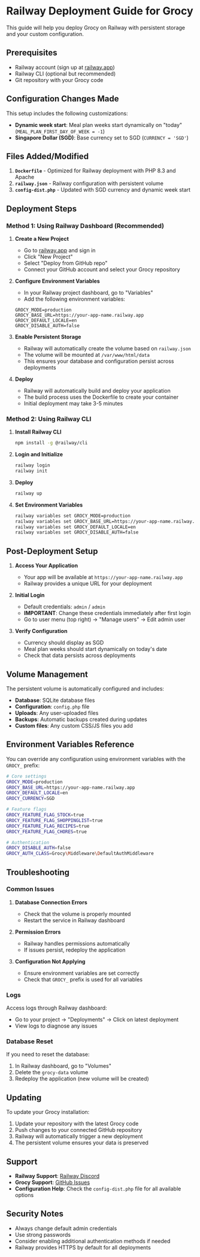 # Railway Deployment Guide for Grocy

This guide will help you deploy Grocy on Railway with persistent storage and your custom configuration.

## Prerequisites

- Railway account (sign up at [railway.app](https://railway.app))
- Railway CLI (optional but recommended)
- Git repository with your Grocy code

## Configuration Changes Made

This setup includes the following customizations:
- **Dynamic week start**: Meal plan weeks start dynamically on "today" (`MEAL_PLAN_FIRST_DAY_OF_WEEK = -1`)
- **Singapore Dollar (SGD)**: Base currency set to SGD (`CURRENCY = 'SGD'`)

## Files Added/Modified

1. **`Dockerfile`** - Optimized for Railway deployment with PHP 8.3 and Apache
2. **`railway.json`** - Railway configuration with persistent volume
3. **`config-dist.php`** - Updated with SGD currency and dynamic week start

## Deployment Steps

### Method 1: Using Railway Dashboard (Recommended)

1. **Create a New Project**
   - Go to [railway.app](https://railway.app) and sign in
   - Click "New Project"
   - Select "Deploy from GitHub repo"
   - Connect your GitHub account and select your Grocy repository

2. **Configure Environment Variables**
   - In your Railway project dashboard, go to "Variables"
   - Add the following environment variables:
   ```
   GROCY_MODE=production
   GROCY_BASE_URL=https://your-app-name.railway.app
   GROCY_DEFAULT_LOCALE=en
   GROCY_DISABLE_AUTH=false
   ```

3. **Enable Persistent Storage**
   - Railway will automatically create the volume based on `railway.json`
   - The volume will be mounted at `/var/www/html/data`
   - This ensures your database and configuration persist across deployments

4. **Deploy**
   - Railway will automatically build and deploy your application
   - The build process uses the Dockerfile to create your container
   - Initial deployment may take 3-5 minutes

### Method 2: Using Railway CLI

1. **Install Railway CLI**
   ```bash
   npm install -g @railway/cli
   ```

2. **Login and Initialize**
   ```bash
   railway login
   railway init
   ```

3. **Deploy**
   ```bash
   railway up
   ```

4. **Set Environment Variables**
   ```bash
   railway variables set GROCY_MODE=production
   railway variables set GROCY_BASE_URL=https://your-app-name.railway.app
   railway variables set GROCY_DEFAULT_LOCALE=en
   railway variables set GROCY_DISABLE_AUTH=false
   ```

## Post-Deployment Setup

1. **Access Your Application**
   - Your app will be available at `https://your-app-name.railway.app`
   - Railway provides a unique URL for your deployment

2. **Initial Login**
   - Default credentials: `admin` / `admin`
   - **IMPORTANT**: Change these credentials immediately after first login
   - Go to user menu (top right) → "Manage users" → Edit admin user

3. **Verify Configuration**
   - Currency should display as SGD
   - Meal plan weeks should start dynamically on today's date
   - Check that data persists across deployments

## Volume Management

The persistent volume is automatically configured and includes:
- **Database**: SQLite database files
- **Configuration**: `config.php` file
- **Uploads**: Any user-uploaded files
- **Backups**: Automatic backups created during updates
- **Custom files**: Any custom CSS/JS files you add

## Environment Variables Reference

You can override any configuration using environment variables with the `GROCY_` prefix:

```bash
# Core settings
GROCY_MODE=production
GROCY_BASE_URL=https://your-app-name.railway.app
GROCY_DEFAULT_LOCALE=en
GROCY_CURRENCY=SGD

# Feature flags
GROCY_FEATURE_FLAG_STOCK=true
GROCY_FEATURE_FLAG_SHOPPINGLIST=true
GROCY_FEATURE_FLAG_RECIPES=true
GROCY_FEATURE_FLAG_CHORES=true

# Authentication
GROCY_DISABLE_AUTH=false
GROCY_AUTH_CLASS=Grocy\Middleware\DefaultAuthMiddleware
```

## Troubleshooting

### Common Issues

1. **Database Connection Errors**
   - Check that the volume is properly mounted
   - Restart the service in Railway dashboard

2. **Permission Errors**
   - Railway handles permissions automatically
   - If issues persist, redeploy the application

3. **Configuration Not Applying**
   - Ensure environment variables are set correctly
   - Check that `GROCY_` prefix is used for all variables

### Logs

Access logs through Railway dashboard:
- Go to your project → "Deployments" → Click on latest deployment
- View logs to diagnose any issues

### Database Reset

If you need to reset the database:
1. In Railway dashboard, go to "Volumes"
2. Delete the `grocy-data` volume
3. Redeploy the application (new volume will be created)

## Updating

To update your Grocy installation:
1. Update your repository with the latest Grocy code
2. Push changes to your connected GitHub repository
3. Railway will automatically trigger a new deployment
4. The persistent volume ensures your data is preserved

## Support

- **Railway Support**: [Railway Discord](https://discord.gg/railway)
- **Grocy Support**: [GitHub Issues](https://github.com/grocy/grocy/issues)
- **Configuration Help**: Check the `config-dist.php` file for all available options

## Security Notes

- Always change default admin credentials
- Use strong passwords
- Consider enabling additional authentication methods if needed
- Railway provides HTTPS by default for all deployments 